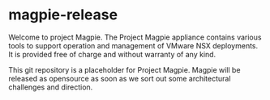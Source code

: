 # magpie-release

Welcome to project Magpie.  The Project Magpie appliance contains various tools
to support operation and management of VMware NSX deployments.  It is provided 
free of charge and without warranty of any kind.

This git repository is a placeholder for Project Magpie.  Magpie will be 
released as opensource as soon as we sort out some architectural challenges and 
direction.
